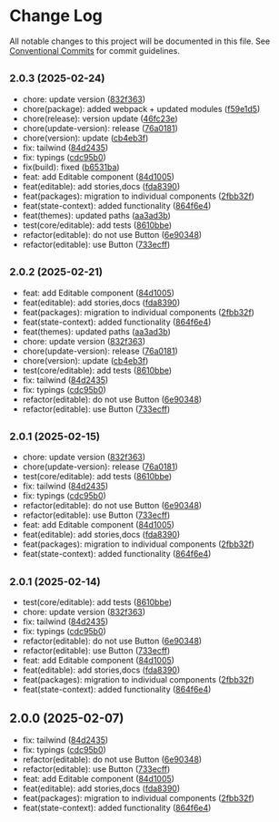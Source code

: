 # Change Log

All notable changes to this project will be documented in this file.
See [Conventional Commits](https://conventionalcommits.org) for commit guidelines.

## <small>2.0.3 (2025-02-24)</small>

* chore: update version ([832f363](https://gitlab.optimacros.com/fe/ui-kit/commit/832f363))
* chore(package): added webpack + updated modules ([f59e1d5](https://gitlab.optimacros.com/fe/ui-kit/commit/f59e1d5))
* chore(release): version update ([46fc23e](https://gitlab.optimacros.com/fe/ui-kit/commit/46fc23e))
* chore(update-version): release ([76a0181](https://gitlab.optimacros.com/fe/ui-kit/commit/76a0181))
* chore(version): update ([cb4eb3f](https://gitlab.optimacros.com/fe/ui-kit/commit/cb4eb3f))
* fix: tailwind ([84d2435](https://gitlab.optimacros.com/fe/ui-kit/commit/84d2435))
* fix: typings ([cdc95b0](https://gitlab.optimacros.com/fe/ui-kit/commit/cdc95b0))
* fix(build): fixed ([b6531ba](https://gitlab.optimacros.com/fe/ui-kit/commit/b6531ba))
* feat: add Editable component ([84d1005](https://gitlab.optimacros.com/fe/ui-kit/commit/84d1005))
* feat(editable): add stories,docs ([fda8390](https://gitlab.optimacros.com/fe/ui-kit/commit/fda8390))
* feat(packages): migration to individual components ([2fbb32f](https://gitlab.optimacros.com/fe/ui-kit/commit/2fbb32f))
* feat(state-context): added functionality ([864f6e4](https://gitlab.optimacros.com/fe/ui-kit/commit/864f6e4))
* feat(themes): updated paths ([aa3ad3b](https://gitlab.optimacros.com/fe/ui-kit/commit/aa3ad3b))
* test(core/editable): add tests ([8610bbe](https://gitlab.optimacros.com/fe/ui-kit/commit/8610bbe))
* refactor(editable): do not use Button ([6e90348](https://gitlab.optimacros.com/fe/ui-kit/commit/6e90348))
* refactor(editable): use Button ([733ecff](https://gitlab.optimacros.com/fe/ui-kit/commit/733ecff))





## <small>2.0.2 (2025-02-21)</small>

* feat: add Editable component ([84d1005](https://gitlab.optimacros.com/fe/ui-kit/commit/84d1005))
* feat(editable): add stories,docs ([fda8390](https://gitlab.optimacros.com/fe/ui-kit/commit/fda8390))
* feat(packages): migration to individual components ([2fbb32f](https://gitlab.optimacros.com/fe/ui-kit/commit/2fbb32f))
* feat(state-context): added functionality ([864f6e4](https://gitlab.optimacros.com/fe/ui-kit/commit/864f6e4))
* feat(themes): updated paths ([aa3ad3b](https://gitlab.optimacros.com/fe/ui-kit/commit/aa3ad3b))
* chore: update version ([832f363](https://gitlab.optimacros.com/fe/ui-kit/commit/832f363))
* chore(update-version): release ([76a0181](https://gitlab.optimacros.com/fe/ui-kit/commit/76a0181))
* chore(version): update ([cb4eb3f](https://gitlab.optimacros.com/fe/ui-kit/commit/cb4eb3f))
* test(core/editable): add tests ([8610bbe](https://gitlab.optimacros.com/fe/ui-kit/commit/8610bbe))
* fix: tailwind ([84d2435](https://gitlab.optimacros.com/fe/ui-kit/commit/84d2435))
* fix: typings ([cdc95b0](https://gitlab.optimacros.com/fe/ui-kit/commit/cdc95b0))
* refactor(editable): do not use Button ([6e90348](https://gitlab.optimacros.com/fe/ui-kit/commit/6e90348))
* refactor(editable): use Button ([733ecff](https://gitlab.optimacros.com/fe/ui-kit/commit/733ecff))





## <small>2.0.1 (2025-02-15)</small>

* chore: update version ([832f363](https://gitlab.optimacros.com/fe/ui-kit/commit/832f363))
* chore(update-version): release ([76a0181](https://gitlab.optimacros.com/fe/ui-kit/commit/76a0181))
* test(core/editable): add tests ([8610bbe](https://gitlab.optimacros.com/fe/ui-kit/commit/8610bbe))
* fix: tailwind ([84d2435](https://gitlab.optimacros.com/fe/ui-kit/commit/84d2435))
* fix: typings ([cdc95b0](https://gitlab.optimacros.com/fe/ui-kit/commit/cdc95b0))
* refactor(editable): do not use Button ([6e90348](https://gitlab.optimacros.com/fe/ui-kit/commit/6e90348))
* refactor(editable): use Button ([733ecff](https://gitlab.optimacros.com/fe/ui-kit/commit/733ecff))
* feat: add Editable component ([84d1005](https://gitlab.optimacros.com/fe/ui-kit/commit/84d1005))
* feat(editable): add stories,docs ([fda8390](https://gitlab.optimacros.com/fe/ui-kit/commit/fda8390))
* feat(packages): migration to individual components ([2fbb32f](https://gitlab.optimacros.com/fe/ui-kit/commit/2fbb32f))
* feat(state-context): added functionality ([864f6e4](https://gitlab.optimacros.com/fe/ui-kit/commit/864f6e4))





## <small>2.0.1 (2025-02-14)</small>

* test(core/editable): add tests ([8610bbe](https://gitlab.optimacros.com/fe/ui-kit/commit/8610bbe))
* chore: update version ([832f363](https://gitlab.optimacros.com/fe/ui-kit/commit/832f363))
* fix: tailwind ([84d2435](https://gitlab.optimacros.com/fe/ui-kit/commit/84d2435))
* fix: typings ([cdc95b0](https://gitlab.optimacros.com/fe/ui-kit/commit/cdc95b0))
* refactor(editable): do not use Button ([6e90348](https://gitlab.optimacros.com/fe/ui-kit/commit/6e90348))
* refactor(editable): use Button ([733ecff](https://gitlab.optimacros.com/fe/ui-kit/commit/733ecff))
* feat: add Editable component ([84d1005](https://gitlab.optimacros.com/fe/ui-kit/commit/84d1005))
* feat(editable): add stories,docs ([fda8390](https://gitlab.optimacros.com/fe/ui-kit/commit/fda8390))
* feat(packages): migration to individual components ([2fbb32f](https://gitlab.optimacros.com/fe/ui-kit/commit/2fbb32f))
* feat(state-context): added functionality ([864f6e4](https://gitlab.optimacros.com/fe/ui-kit/commit/864f6e4))





## 2.0.0 (2025-02-07)

* fix: tailwind ([84d2435](https://gitlab.optimacros.com/fe/ui-kit/commit/84d2435))
* fix: typings ([cdc95b0](https://gitlab.optimacros.com/fe/ui-kit/commit/cdc95b0))
* refactor(editable): do not use Button ([6e90348](https://gitlab.optimacros.com/fe/ui-kit/commit/6e90348))
* refactor(editable): use Button ([733ecff](https://gitlab.optimacros.com/fe/ui-kit/commit/733ecff))
* feat: add Editable component ([84d1005](https://gitlab.optimacros.com/fe/ui-kit/commit/84d1005))
* feat(editable): add stories,docs ([fda8390](https://gitlab.optimacros.com/fe/ui-kit/commit/fda8390))
* feat(packages): migration to individual components ([2fbb32f](https://gitlab.optimacros.com/fe/ui-kit/commit/2fbb32f))
* feat(state-context): added functionality ([864f6e4](https://gitlab.optimacros.com/fe/ui-kit/commit/864f6e4))
